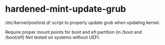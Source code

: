 # hardened-mint-update-grub
/etc/kernel/postinst.d/ script to properly update grub when updating kernel.

Require proper mount points for boot and efi partition (in /boot and /boot/efi)
Not tested on systems without UEFI.
